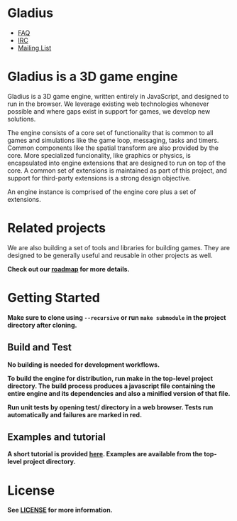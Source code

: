 Gladius
=======

* [FAQ](https://github.com/gladiusjs/gladius-core/wiki/Faq)
* [IRC](irc://irc.mozilla.org/#games)
* [Mailing List](https://lists.mozilla.org/listinfo/community-games)

# Gladius is a 3D game engine

Gladius is a 3D game engine, written entirely in JavaScript, and designed to run in the browser. We leverage existing web technologies whenever possible and where gaps exist in support for games, we develop new solutions.

The engine consists of a core set of functionality that is common to all games and simulations like the game loop, messaging, tasks and timers. Common components like the spatial transform are also provided by the core. More specialized funcionality, like graphics or physics, is encapsulated into engine extensions that are designed to run on top of the core. A common set of extensions is maintained as part of this project, and support for third-party extensions is a strong design objective.

An engine instance is comprised of the engine core plus a set of extensions.

# Related projects

We are also building a set of tools and libraries for building games. They are designed to be generally useful and reusable in other projects as well.

<b>Check out our [roadmap](https://github.com/gladiusjs/gladius-core/wiki/Roadmap) for more details.<b>

# Getting Started

Make sure to clone using `--recursive` or run `make submodule` in the project directory after cloning.

## Build and Test

No building is needed for development workflows.

To build the engine for distribution, run make in the top-level
project directory. The build process produces a javascript file containing the entire engine and its dependencies
and also a minified version of that file.

Run unit tests by opening test/ directory in a web browser. Tests run automatically and failures are marked in red.

## Examples and tutorial

A short tutorial is provided [here](https://github.com/gladiusjs/gladius-core/wiki/Tutorial). Examples are available from the top-level project directory.

# License

See [LICENSE](https://github.com/gladiusjs/gladius-core/blob/develop/LICENSE) for more information.
